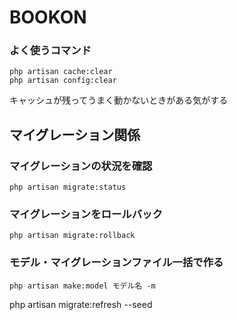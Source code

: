 # BOOKON





### よく使うコマンド
```
php artisan cache:clear
php artisan config:clear
```
キャッシュが残ってうまく動かないときがある気がする

## マイグレーション関係

### マイグレーションの状況を確認
```
php artisan migrate:status
```

### マイグレーションをロールバック
```
php artisan migrate:rollback
```
### モデル・マイグレーションファイル一括で作る
```
php artisan make:model モデル名 -m
```
php artisan migrate:refresh --seed


